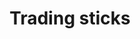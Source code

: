 ---
layout: item
title: Trading sticks
item-id: 6306
datatable: true
id: 6306
name: "Trading sticks"
members: true
lowalch: 0
highalch: 0
examine: "Karamja currency."
monsters:
  - id: 530
    name: "Tribesman"
    members: true
    combat_level: 32
    wiki_url: "https://oldschool.runescape.wiki/w/Tribesman"
    drops:
      - quantity: "15"
        rarity: 0.18115942028985507
      - quantity: "62"
        rarity: 0.036231884057971016
    image: ""
  - id: 2094
    name: "Jogre"
    members: true
    combat_level: 53
    wiki_url: "https://oldschool.runescape.wiki/w/Jogre#Normal"
    drops:
      - quantity: "22"
        rarity: 0.20930232558139536
    image: "https://oldschool.runescape.wiki/images/7/71/Jogre.png?ee4ab"
  - id: 2234
    name: "Jogre"
    members: true
    combat_level: 58
    wiki_url: "https://oldschool.runescape.wiki/w/Jogre#GWD"
    drops:
      - quantity: "22"
        rarity: 0.20930232558139536
    image: "https://oldschool.runescape.wiki/images/7/71/Jogre.png?ee4ab"
  - id: 2241
    name: "Hobgoblin"
    members: true
    combat_level: 47
    wiki_url: "https://oldschool.runescape.wiki/w/Hobgoblin#Level_47"
    drops:
      - quantity: "1"
        rarity: 0.0078125
      - quantity: "5"
        rarity: 0.09375
      - quantity: "15"
        rarity: 0.125
      - quantity: "28"
        rarity: 0.125
      - quantity: "42"
        rarity: 0.0234375
      - quantity: "62"
        rarity: 0.03125
    image: "https://oldschool.runescape.wiki/images/3/31/Hobgoblin.png?633a6"
  - id: 3049
    name: "Hobgoblin"
    members: false
    combat_level: 28
    wiki_url: "https://oldschool.runescape.wiki/w/Hobgoblin#Level_28"
    drops:
      - quantity: "1"
        rarity: 0.0078125
      - quantity: "5"
        rarity: 0.09375
      - quantity: "15"
        rarity: 0.125
      - quantity: "28"
        rarity: 0.125
      - quantity: "42"
        rarity: 0.0234375
      - quantity: "62"
        rarity: 0.03125
    image: "https://oldschool.runescape.wiki/images/3/31/Hobgoblin.png?633a6"
  - id: 3050
    name: "Hobgoblin"
    members: false
    combat_level: 42
    wiki_url: "https://oldschool.runescape.wiki/w/Hobgoblin#Level_42"
    drops:
      - quantity: "1"
        rarity: 0.0078125
      - quantity: "5"
        rarity: 0.09375
      - quantity: "15"
        rarity: 0.125
      - quantity: "28"
        rarity: 0.125
      - quantity: "42"
        rarity: 0.0234375
      - quantity: "62"
        rarity: 0.03125
    image: "https://oldschool.runescape.wiki/images/3/31/Hobgoblin.png?633a6"
---